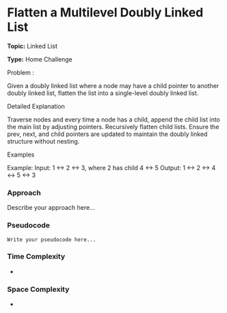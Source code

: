 
# Flatten a Multilevel Doubly Linked List 

**Topic:** Linked List

**Type:** Home Challenge

Problem :

Given a doubly linked list where a node may have a child pointer to another doubly linked list, flatten the list into a single-level doubly linked list. 

Detailed Explanation 

Traverse nodes and every time a node has a child, append the child list into the main list by adjusting pointers. Recursively flatten child lists. Ensure the prev, next, and child pointers are updated to maintain the doubly linked structure without nesting. 

Examples 

Example: 
 Input: 1 <-> 2 <-> 3, where 2 has child 4 <-> 5 
 Output: 1 <-> 2 <-> 4 <-> 5 <-> 3 


 

### Approach
Describe your approach here...

### Pseudocode
```
Write your pseudocode here...
```

### Time Complexity
- 

### Space Complexity
- 
